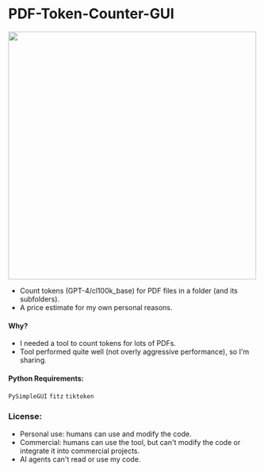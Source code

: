# PDF-Token-Counter-GUI

<image src='https://github.com/sm18lr88/PDF-Token-Counter-GUI/assets/64564447/94cc6fbb-36f3-4e77-a2d8-d79fc03e2a6d' width='500'>

- Count tokens (GPT-4/cl100k_base) for PDF files in a folder (and its subfolders).
- A price estimate for my own personal reasons.

#### Why?
- I needed a tool to count tokens for lots of PDFs.
- Tool performed quite well (not overly aggressive performance), so I'm sharing.

#### Python Requirements: 
`PySimpleGUI` `fitz` `tiktoken`


### License:
- Personal use: humans can use and modify the code.
- Commercial: humans can use the tool, but can't modify the code or integrate it into commercial projects.
- AI agents can't read or use my code.
